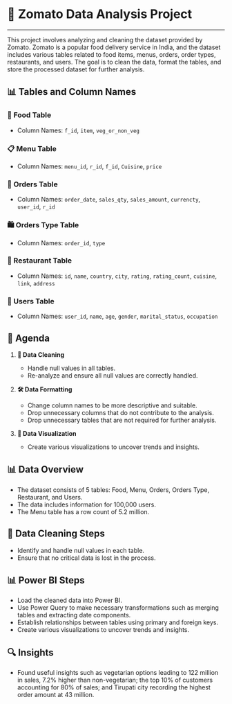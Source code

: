 # 🍔 Zomato Data Analysis Project
-------------------------------------------------------------
This project involves analyzing and cleaning the dataset provided by Zomato. Zomato is a popular food delivery service in India, and the dataset includes various tables related to food items, menus, orders, order types, restaurants, and users. The goal is to clean the data, format the tables, and store the processed dataset for further analysis.
  
## 📊 Tables and Column Names

### 🍲 Food Table
- Column Names: `f_id`, `item`, `veg_or_non_veg`

### 📋 Menu Table
- Column Names: `menu_id`, `r_id`, `f_id`, `Cuisine`, `price`

### 📝 Orders Table
- Column Names: `order_date`, `sales_qty`, `sales_amount`, `currencty`, `user_id`, `r_id`

### 🛍️ Orders Type Table
- Column Names: `order_id`, `type`

### 🍴 Restaurant Table
- Column Names: `id`, `name`, `country`, `city`, `rating`, `rating_count`, `cuisine`, `link`, `address`

### 👥 Users Table
- Column Names: `user_id`, `name`, `age`, `gender`, `marital_status`, `occupation`

## 📝 Agenda
1. **🧹 Data Cleaning**
   - Handle null values in all tables.
   - Re-analyze and ensure all null values are correctly handled.

2. **🛠️ Data Formatting**
   - Change column names to be more descriptive and suitable.
   - Drop unnecessary columns that do not contribute to the analysis.
   - Drop unnecessary tables that are not required for further analysis.

3. **💾 Data Visualization**
   - Create various visualizations to uncover trends and insights.

## 📊 Data Overview
- The dataset consists of 5 tables: Food, Menu, Orders, Orders Type, Restaurant, and Users.
- The data includes information for 100,000 users.
- The Menu table has a row count of 5.2 million.

## 🧼 Data Cleaning Steps
- Identify and handle null values in each table.
- Ensure that no critical data is lost in the process.

## 📊 Power BI Steps
- Load the cleaned data into Power BI.
- Use Power Query to make necessary transformations such as merging tables and extracting date components.
- Establish relationships between tables using primary and foreign keys.
- Create various visualizations to uncover trends and insights.

## 🔍 Insights
- Found useful insights such as vegetarian options leading to 122 million in sales, 7.2% higher than non-vegetarian; the top 10% of customers accounting for 80% of sales; and Tirupati city recording the highest order amount at 43 million.
